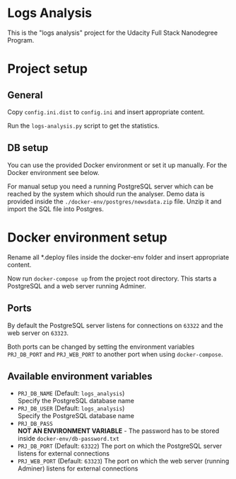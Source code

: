 # Logs Analysis

This is the "logs analysis" project for the Udacity Full Stack Nanodegree Program.

# Project setup
## General
Copy `config.ini.dist` to `config.ini` and insert appropriate content.

Run the `logs-analysis.py` script to get the statistics.

## DB setup
You can use the provided Docker environment or set it up manually. For the Docker environment see below.

For manual setup you need a running PostgreSQL server which can be reached by the system which should run the analyser.
Demo data is provided inside the `./docker-env/postgres/newsdata.zip` file. Unzip it and import the SQL file into Postgres.

# Docker environment setup
Rename all *.deploy files inside the docker-env folder and insert appropriate content.

Now run `docker-compose up` from the project root directory.
This starts a PostgreSQL and a web server running Adminer.

## Ports
By default the PostgreSQL server listens for connections on `63322`
and the web server on `63323`.

Both ports can be changed by setting the environment variables `PRJ_DB_PORT`
and `PRJ_WEB_PORT` to another port when using `docker-compose`.

## Available environment variables
* `PRJ_DB_NAME` (Default: `logs_analysis`)  
Specify the PostgreSQL database name
* `PRJ_DB_USER` (Default: `logs_analysis`)  
Specify the PostgreSQL database name
* `PRJ_DB_PASS`  
**NOT AN ENVIRONMENT VARIABLE** - The password has to be stored inside `docker-env/db-password.txt`
* `PRJ_DB_PORT` (Default: `63322`)
The port on which the PostgreSQL server listens for external connections
* `PRJ_WEB_PORT` (Default: `63323`)
The port on which the web server (running Adminer) listens for external connections